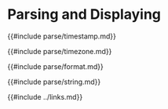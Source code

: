 # Parsing and Displaying

{{#include parse/timestamp.md}}

{{#include parse/timezone.md}}

{{#include parse/format.md}}

{{#include parse/string.md}}

{{#include ../links.md}}
